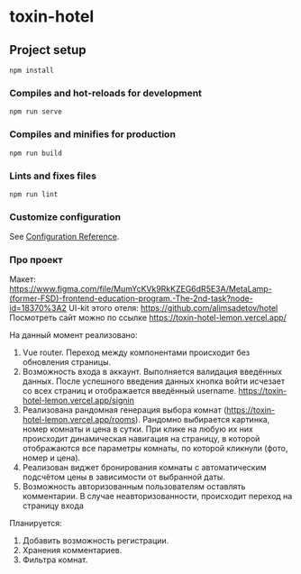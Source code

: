 # toxin-hotel

## Project setup
```
npm install
```

### Compiles and hot-reloads for development
```
npm run serve
```

### Compiles and minifies for production
```
npm run build
```

### Lints and fixes files
```
npm run lint
```

### Customize configuration
See [Configuration Reference](https://cli.vuejs.org/config/).

### Про проект
Макет: https://www.figma.com/file/MumYcKVk9RkKZEG6dR5E3A/MetaLamp-(former-FSD)-frontend-education-program.-The-2nd-task?node-id=18370%3A2
UI-kit этого отеля: https://github.com/alimsadetov/hotel
Посмотреть сайт можно по ссылке https://toxin-hotel-lemon.vercel.app/

На данный момент реализовано: 

1. Vue router. Переход между компонентами происходит без обновления страницы.
2. Возможность входа в аккаунт. Выполняется валидация введённых данных. После успешного введения данных кнопка войти исчезает со всех страниц и отображается введённый username. https://toxin-hotel-lemon.vercel.app/signin
3. Реализована рандомная генерация выбора комнат (https://toxin-hotel-lemon.vercel.app/rooms). Рандомно выбирается картинка, номер комнаты и цена в сутки. При клике на любую их них происходит динамическая навигация на страницу, в которой отображаются все параметры комнаты, по которой кликнули (фото, номер и цена).
4. Реализован виджет бронирования комнаты с автоматическим подсчётом цены в зависимости от выбранной даты.
5. Возможность авторизованным пользователям оставлять комментарии. В случае неавторизованности, происходит переход на страницу входа

Планируется:
1. Добавить возможность регистрации.
2. Хранения комментариев.
3. Фильтра комнат.
